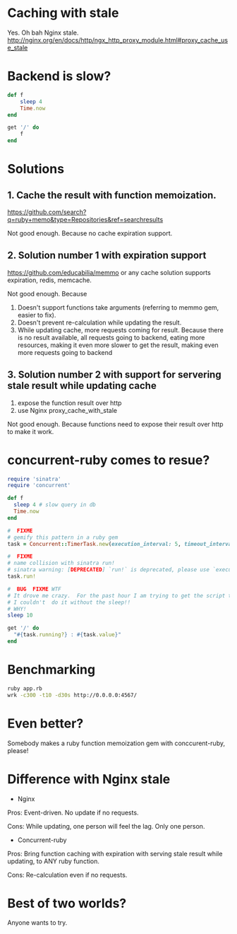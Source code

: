 # Caching with stale

Yes. Oh bah Nginx stale. <http://nginx.org/en/docs/http/ngx_http_proxy_module.html#proxy_cache_use_stale>

# Backend is slow?

  ```Ruby
  def f
      sleep 4
      Time.now
  end

  get '/' do
      f
  end
  ```
# Solutions

## 1. Cache the result with function memoization.

<https://github.com/search?q=ruby+memo&type=Repositories&ref=searchresults>

Not good enough. Because no cache expiration support.

## 2. Solution number 1 with expiration support

<https://github.com/educabilia/memmo> or any cache solution supports expiration, redis, memcache.

Not good enough. Because

1. Doesn't support functions take arguments (referring to memmo gem, easier to fix).
1. Doesn't prevent re-calculation while updating the result.
1. While updating cache, more requests coming for result. Because there is no result available, all requests going to backend, eating more resources, making it even more slower to get the result, making even more requests going to backend

## 3. Solution number 2 with support for servering stale result while updating cache

1. expose the function result over http
1. use Nginx proxy_cache_with_stale

Not good enough. Because functions need to expose their result over http to make it work.

# concurrent-ruby comes to resue?

  ```Ruby
  require 'sinatra'
  require 'concurrent'

  def f
    sleep 4 # slow query in db
    Time.now
  end

  #  FIXME
  # gemify this pattern in a ruby gem
  task = Concurrent::TimerTask.new(execution_interval: 5, timeout_interval: 5) { f }

  #  FIXME
  # name collision with sinatra run!
  # sinatra warning: [DEPRECATED] `run!` is deprecated, please use `execute` instead.
  task.run!

  #  BUG  FIXME WTF
  # It drove me crazy.  For the past hour I am trying to get the script to work.
  # I couldn't  do it without the sleep!!
  # WHY!
  sleep 10

  get '/' do
    "#{task.running?} : #{task.value}"
  end
  ```
# Benchmarking

  ```Bash
  ruby app.rb
  wrk -c300 -t10 -d30s http://0.0.0.0:4567/
  ```

# Even better?

Somebody makes a ruby function memoization gem with conccurent-ruby, please!

# Difference with Nginx stale

* Nginx

Pros:  Event-driven.  No update if no requests.

Cons:  While updating, one person will feel the lag.  Only one person.

* Concurrent-ruby

Pros:  Bring function caching with expiration with serving stale result while updating, to ANY ruby function.

Cons:  Re-calculation even if no requests.

# Best of two worlds?

Anyone wants to try.

